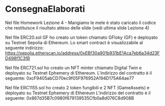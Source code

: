 # ConsegnaElaborati

Nel file Homework Lezione 4 - Mangiamo le mele è stato caricato il codice che restituisce il risultato atteso delle slide (vedi ultima slide Lezione 4)

Nel file ERC20.sol GF ho creato un token chiamato GFloky (GF) e deployato su Testnet Sepolia di Ethereum.
Lo smart contract è visualizzabile al seguente indirizzo: https://sepolia.etherscan.io/address/0xEBf30a901b931bE1Aca7eb6a34d23FD498f1C3fB

Nel file ERC721.sol ho creato un NFT minter chiamato Digital Twin e deployato su Testnet Ephemery di Ethereum.
L'indirizzo del contratto è il seguente: 0xcF9405abCD70ec9f05F976952A194D175A64ae77

Nel file ERC1155.sol ho creato 2 token fungibili e 2 NFT (GameAssets) e deployato su Testnet Ephemery di Ethereum
L'indirizzo del contratto è il seguente: 0x867d35B7c0980f679139535Cfb0a8d076C8d908B
